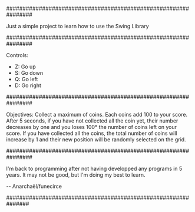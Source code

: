 ################################################################

Just a simple project to learn how to use the Swing Library

################################################################

Controls:
- Z: Go up
- S: Go down
- Q: Go left
- D: Go right

################################################################

Objectives: Collect a maximum of coins. Each coins add 100 to 
your score.
After 5 seconds, if you have not collected all the coin yet,
their number decreases by one and you loses 100* the number of
coins left on your score.
If you have collected all the coins, the total number of coins
will increase by 1 and their new position will be randomly
selected on the grid.

################################################################

I'm back to programming after not having developped any programs
in 5 years. It may not be good, but I'm doing my best to learn.

-- Anarchaël/funecirce

###############################################################
